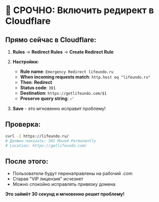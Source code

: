 # 🚨 СРОЧНО: Включить редирект в Cloudflare

## **Прямо сейчас в Cloudflare:**

1. **Rules** → **Redirect Rules** → **Create Redirect Rule**

2. **Настройки:**
   - **Rule name**: `Emergency Redirect lifeundo.ru`
   - **When incoming requests match**: `http.host eq "lifeundo.ru"`
   - **Then**: **Redirect**
   - **Status code**: `301`
   - **Destination**: `https://getlifeundo.com/$1`
   - **Preserve query string**: ✅

3. **Save** - это мгновенно исправит проблему!

## **Проверка:**
```bash
curl -I https://lifeundo.ru/
# Должен показать: 301 Moved Permanently
# Location: https://getlifeundo.com/
```

## **После этого:**
- Пользователи будут перенаправлены на рабочий .com
- Старая "VIP лицензия" исчезнет
- Можно спокойно исправлять привязку домена

**Это займёт 30 секунд и мгновенно решит проблему!**


